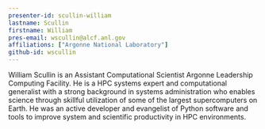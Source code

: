 ```yaml
---
presenter-id: scullin-william
lastname: Scullin
firstname: William
pres-email: wscullin@alcf.anl.gov
affiliations: ["Argonne National Laboratory"]
github-id: wscullin
---
```

William Scullin is an Assistant Computational
Scientist Argonne Leadership Computing Facility. He is a HPC systems
expert and computational generalist with a strong background in
systems administration who enables science through skillful
utilization of some of the largest supercomputers on Earth. He was an
active developer and evangelist of Python software and tools to
improve system and scientific productivity in HPC environments.
